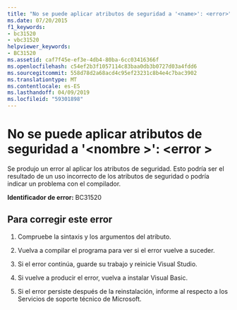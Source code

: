 ```yaml
---
title: "No se puede aplicar atributos de seguridad a '<name>': <error>"
ms.date: 07/20/2015
f1_keywords:
- bc31520
- vbc31520
helpviewer_keywords:
- BC31520
ms.assetid: caf7f45e-ef3e-4db4-80ba-6cc03416366f
ms.openlocfilehash: c54ef2b3f1057114c83baa0db3b0727d03a4fdd6
ms.sourcegitcommit: 558d78d2a68acd4c95ef23231c8b4e4c7bac3902
ms.translationtype: MT
ms.contentlocale: es-ES
ms.lasthandoff: 04/09/2019
ms.locfileid: "59301898"
---
```

# <a name="unable-to-apply-security-attributes-to-name-error"></a>No se puede aplicar atributos de seguridad a '\<nombre >': \<error >
Se produjo un error al aplicar los atributos de seguridad. Esto podría ser el resultado de un uso incorrecto de los atributos de seguridad o podría indicar un problema con el compilador.  
  
 **Identificador de error:** BC31520  
  
## <a name="to-correct-this-error"></a>Para corregir este error  
  
1. Compruebe la sintaxis y los argumentos del atributo.  
  
2. Vuelva a compilar el programa para ver si el error vuelve a suceder.  
  
3. Si el error continúa, guarde su trabajo y reinicie Visual Studio.  
  
4. Si vuelve a producir el error, vuelva a instalar Visual Basic.  
  
5. Si el error persiste después de la reinstalación, informe al respecto a los Servicios de soporte técnico de Microsoft.  
